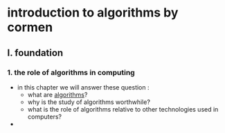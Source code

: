 # introduction to algorithms by cormen



## I. foundation
### 1. the role of algorithms in computing
- in this chapter we will answer these question :
    - what are [algorithms](algorithms)?
    - why is the study of algorithms worthwhile?
    - what is the role of algorithms relative to other technologies used in computers?
- 
